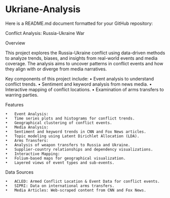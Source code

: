 # Ukriane-Analysis
Here is a README.md document formatted for your GitHub repository:

Conflict Analysis: Russia-Ukraine War

Overview

This project explores the Russia-Ukraine conflict using data-driven methods to analyze trends, biases, and insights from real-world events and media coverage. The analysis aims to uncover patterns in conflict events and how they align with or diverge from media narratives.

Key components of this project include:
	•	Event analysis to understand conflict trends.
	•	Sentiment and keyword analysis from news media.
	•	Interactive mapping of conflict locations.
	•	Examination of arms transfers to warring parties.

Features

	•	Event Analysis:
	•	Time series plots and histograms for conflict trends.
	•	Geographical clustering of conflict events.
	•	Media Analysis:
	•	Sentiment and keyword trends in CNN and Fox News articles.
	•	Topic modeling using Latent Dirichlet Allocation (LDA).
	•	Arms Transfers:
	•	Analysis of weapon transfers to Russia and Ukraine.
	•	Supplier-country relationships and dependency visualizations.
	•	Interactive Mapping:
	•	Folium-based maps for geographical visualization.
	•	Layered views of event types and sub-events.

Data Sources

	•	ACLED: Armed Conflict Location & Event Data for conflict events.
	•	SIPRI: Data on international arms transfers.
	•	Media Articles: Web-scraped content from CNN and Fox News.
